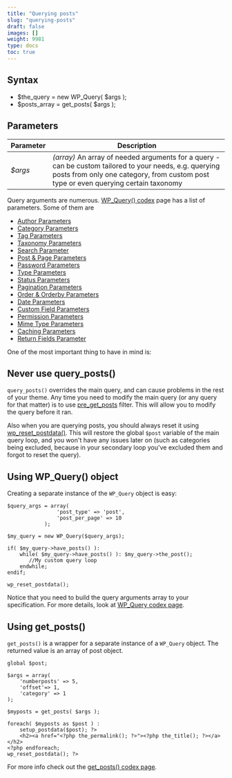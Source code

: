 ```yaml
---
title: "Querying posts"
slug: "querying-posts"
draft: false
images: []
weight: 9981
type: docs
toc: true
---
```


## Syntax
 - $the_query = new WP_Query( $args );
 - $posts_array = get_posts( $args );

## Parameters

|Parameter | Description |
| ------ | ------ |
| *$args* | *(array)* An array of needed arguments for a query - can be custom tailored to your needs, e.g. querying posts from only one category, from custom post type or even querying certain taxonomy   |

Query arguments are numerous. [WP_Query() codex](https://codex.wordpress.org/Class_Reference/WP_Query#Parameters) page has a list of parameters. Some of them are 

 - [Author Parameters](https://codex.wordpress.org/Class_Reference/WP_Query#Author_Parameters)
 - [Category Parameters](https://codex.wordpress.org/Class_Reference/WP_Query#Category_Parameters)
 - [Tag Parameters](https://codex.wordpress.org/Class_Reference/WP_Query#Tag_Parameters)
 - [Taxonomy Parameters](https://codex.wordpress.org/Class_Reference/WP_Query#Taxonomy_Parameters)
 - [Search Parameter](https://codex.wordpress.org/Class_Reference/WP_Query#Search_Parameter)
 - [Post & Page Parameters](https://codex.wordpress.org/Class_Reference/WP_Query#Post_.26_Page_Parameters)
 - [Password Parameters](https://codex.wordpress.org/Class_Reference/WP_Query#Password_Parameters)
 - [Type Parameters](https://codex.wordpress.org/Class_Reference/WP_Query#Type_Parameters)
 - [Status Parameters](https://codex.wordpress.org/Class_Reference/WP_Query#Status_Parameters)
 - [Pagination Parameters](https://codex.wordpress.org/Class_Reference/WP_Query#Pagination_Parameters)
 - [Order & Orderby Parameters](https://codex.wordpress.org/Class_Reference/WP_Query#Order_.26_Orderby_Parameters)
 - [Date Parameters](https://codex.wordpress.org/Class_Reference/WP_Query#Date_Parameters)
 - [Custom Field Parameters](https://codex.wordpress.org/Class_Reference/WP_Query#Custom_Field_Parameters)
 - [Permission Parameters](https://codex.wordpress.org/Class_Reference/WP_Query#Permission_Parameters)
 - [Mime Type Parameters](https://codex.wordpress.org/Class_Reference/WP_Query#Mime_Type_Parameters)
 - [Caching Parameters](https://codex.wordpress.org/Class_Reference/WP_Query#Caching_Parameters)
 - [Return Fields Parameter](https://codex.wordpress.org/Class_Reference/WP_Query#Return_Fields_Parameter)

One of the most important thing to have in mind is:

## **Never use query_posts()** ##

`query_posts()` overrides the main query, and can cause problems in the rest of your theme. Any time you need to modify the main query (or any query for that matter) is to use [pre_get_posts](https://codex.wordpress.org/Plugin_API/Action_Reference/pre_get_posts) filter. This will allow you to modify the query before it ran.

Also when you are querying posts, you should always reset it using [wp_reset_postdata()](https://codex.wordpress.org/Function_Reference/wp_reset_postdata). This will restore the global `$post` variable of the main query loop, and you won't have any issues later on (such as categories being excluded, because in your secondary loop you've excluded them and forgot to reset the query).

## Using WP_Query() object
Creating a separate instance of the `WP_Query` object is easy:

    $query_args = array(
                    'post_type' => 'post',
                    'post_per_page' => 10
                ); 
    
    $my_query = new WP_Query($query_args);
    
    if( $my_query->have_posts() ):
        while( $my_query->have_posts() ): $my_query->the_post();
           //My custom query loop
        endwhile;
    endif;
    
    wp_reset_postdata();

Notice that you need to build the query arguments array to your specification. For more details, look at [WP_Query codex page](https://codex.wordpress.org/Class_Reference/WP_Query).

## Using get_posts()
`get_posts()` is a wrapper for a separate instance of a `WP_Query` object. The returned value is an array of post object.

    global $post;

    $args = array(
        'numberposts' => 5,
        'offset'=> 1,
        'category' => 1
    );

    $myposts = get_posts( $args );

    foreach( $myposts as $post ) :
        setup_postdata($post); ?>
        <h2><a href="<?php the_permalink(); ?>"><?php the_title(); ?></a></h2>
    <?php endforeach;
    wp_reset_postdata(); ?>

For more info check out the [get_posts() codex page](https://codex.wordpress.org/Template_Tags/get_posts).

